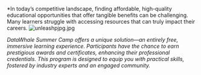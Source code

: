 
*In today’s competitive landscape, finding affordable, high-quality educational opportunities that offer tangible benefits can be challenging. Many learners struggle with accessing resources that can truly impact their careers.
![unleashpjpg.jpg]({{site.baseurl}}/Scriptor-Jekyll-Theme-master/images/unleashpjpg.jpg)

*DataWhale Summer Camp offers a unique solution—an entirely free, immersive learning experience. Participants have the chance to earn prestigious awards and certificates, enhancing their professional credentials. This program is designed to equip you with practical skills, fostered by industry experts and an engaged community.*

